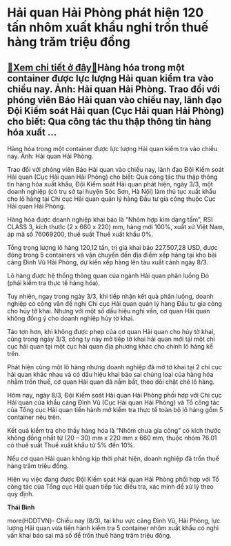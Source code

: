 Hải quan Hải Phòng phát hiện 120 tấn nhôm xuất khẩu nghi trốn thuế hàng trăm triệu đồng
=======================================================================================

[:gift:Xem chi tiết ở đây:gift:](https://hddtvn.com/hai-quan-hai-phong-phat-hien-120-tan-nhom-xuat-khau-nghi-tron-thue-hang-tram-trieu-dong-2/)Hàng hóa trong một container được lực lượng Hải quan kiểm tra vào chiều nay. Ảnh: Hải quan Hải Phòng. Trao đổi với phóng viên Báo Hải quan vào chiều nay, lãnh đạo Đội Kiểm soát Hải quan (Cục Hải quan Hải Phòng) cho biết: Qua công tác thu thập thông tin hàng hóa xuất …
----------------------------------------------------------------------------------------------------------------------------------------------------------------------------------------------------------------------------------------------------------------------------







 






 Hàng hóa trong một container được lực lượng Hải quan kiểm tra vào chiều nay. Ảnh: Hải quan Hải Phòng. 


Trao đổi với phóng viên Báo Hải quan vào chiều nay, lãnh đạo Đội Kiểm soát Hải quan (Cục Hải quan Hải Phòng) cho biết: Qua công tác thu thập thông tin hàng hóa xuất khẩu, Đội Kiểm soát Hải quan phát hiện, ngày 3/3, một doanh nghiệp (có trụ sở tại huyện Sóc Sơn, Hà Nội) làm thủ tục xuất khẩu cho lô hàng tại Chi cục Hải quan quản lý hàng Đầu tư gia công thuộc Cục Hải quan Hải Phòng.


Hàng hóa được doanh nghiệp khai báo là “Nhôm hợp kim dạng tấm”, RSI CLASS 3, kích thước (2 x 660 x 220) mm, hàng mới 100%, xuất xứ Việt Nam, áp mã số 76069200, thuế suất Thuế xuất khẩu 0%.


Tổng trọng lượng lô hàng 120,12 tấn, trị giá khai báo 227.507,28 USD, được đóng trong 5 containers và vận chuyển đến địa điểm xếp hàng tại kho bãi cảng Đình Vũ Hải Phòng, dự kiến xếp hàng lên tàu xuất cảnh ngày 8/3.


Lô hàng được hệ thống thông quan của ngành Hải quan phân luồng Đỏ (phải kiểm tra thực tế hàng hóa).


Tuy nhiên, ngay trong ngày 3/3, khi tiếp nhận kết quả phân luồng, doanh nghiệp có công văn đề nghị Chi cục Hải quan quản lý hàng Đầu tư gia công cho hủy tờ khai. Nhưng với một số dấu hiệu nghi vấn, cơ quan Hải quan không đồng ý cho doanh nghiệp hủy tờ khai.


Táo tợn hơn, khi không được phep của cơ quan Hải quan cho hủy tờ khai, cũng trong ngày 3/3, công ty này mở tiếp tờ khai hải quan mới tại một chi cục hải quan tại một cục hải quan địa phương khác cho chính lô hàng kể trên.


Phát hiện cùng một lô hàng nhưng doanh nghiệp đã mở tờ khai tại 2 chi cục hải quan khác nhau và có dấu hiệu khai báo sai chủng loại của hàng hóa nhằm trốn thuế, cơ quan Hải quan đã nắm bắt, theo dõi chặt chẽ lô hàng.


Hôm nay, ngày 8/3, Đội Kiểm soát Hải quan Hải Phòng phối hợp với Chi cục Hải quan cửa khẩu cảng Đình Vũ (Cục Hải quan Hải Phòng) và Tổ công tác của Tổng cục Hải quan tiến hành mở kiểm tra thực tế toàn bộ lô hàng gồm 5 container nêu trên.


Kết quả kiểm tra cho thấy hàng hóa là “Nhôm chưa gia công” có kích thước không đồng nhất từ (20 – 30) mm x 220 mm x 660 mm, thuộc nhóm 76.01 có thuế suất Thuế xuất khẩu từ 5% đến 10%.


Nếu cơ quan Hải quan không kịp thời phát hiện, doanh nghiệp đã trốn thuế hàng trăm triệu đồng.


Hiện vụ việc đang được Đội Kiểm soát Hải quan Hải Phòng phối hợp với Tổ công tác của Tổng cục Hải quan tiếp túc điều tra, xác minh để xử lý theo quy định.






**Thái Bình**



more(HDDTVN)- Chiều nay (8/3), tại khu vực cảng Đình Vũ, Hải Phòng, lực lượng Hải quan vừa tiến hành kiểm tra 5 container nhôm xuất khẩu có nghi vấn khai báo sai mã số để trốn thuế hàng trăm triệu đồng.

